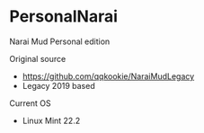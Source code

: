 [//]: # "$Id$"

# PersonalNarai


Narai Mud Personal edition

Original source
- https://github.com/qqkookie/NaraiMudLegacy
- Legacy 2019 based

Current OS
- Linux Mint 22.2
